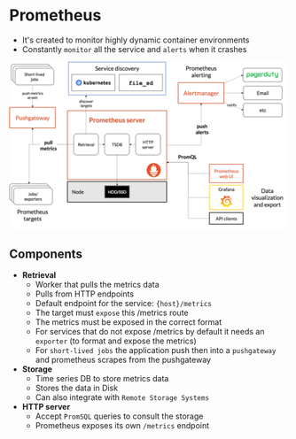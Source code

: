 # Prometheus

- It's created to monitor highly dynamic container environments
- Constantly `monitor` all the service and `alerts` when it crashes

![Prometheus Architecture](.images/prometheus-architecture.png)

## Components

- **Retrieval**
  - Worker that pulls the metrics data
  - Pulls from HTTP endpoints
  - Default endpoint for the service: `{host}/metrics`
  - The target must `expose` this /metrics route
  - The metrics must be exposed in the correct format
  - For services that do not expose /metrics by default it needs an `exporter` (to format and expose the metrics)
  - For `short-lived jobs` the application push then into a `pushgateway` and prometheus scrapes from the pushgateway
- **Storage**
  - Time series DB to store metrics data
  - Stores the data in Disk
  - Can also integrate with `Remote Storage Systems`
- **HTTP server**
  - Accept `PromSQL` queries to consult the storage
  - Prometheus exposes its own `/metrics` endpoint
